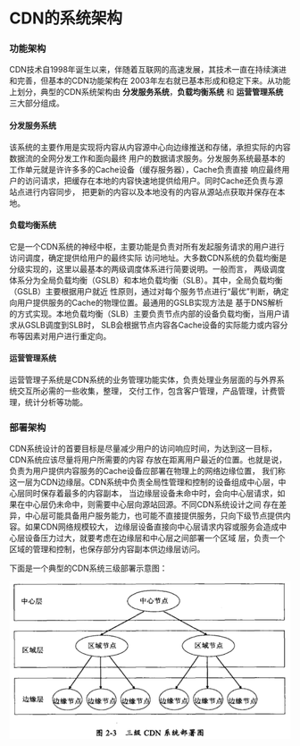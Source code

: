 CDN的系统架构
============================================================
### 功能架构
CDN技术自1998年诞生以来，伴随着互联网的高速发展，其技术一直在持续演进和完善，但基本的CDN功能架构在
2003年左右就已基本形成和稳定下来。从功能上划分，典型的CDN系统架构由 **分发服务系统**，**负载均衡系统** 和
**运营管理系统** 三大部分组成。

#### 分发服务系统
该系统的主要作用是实现将内容从内容源中心向边缘推送和存储，承担实际的内容数据流的全网分发工作和面向最终
用户的数据请求服务。分发服务系统最基本的工作单元就是许许多多的Cache设备（缓存服务器），Cache负责直接
响应最终用户的访问请求，把缓存在本地的内容快速地提供给用户。同时Cache还负责与源站点进行内容同步，
把更新的内容以及本地没有的内容从源站点获取并保存在本地。

#### 负载均衡系统
它是一个CDN系统的神经中枢，主要功能是负责对所有发起服务请求的用户进行访问调度，确定提供给用户的最终实际
访问地址。大多数CDN系统的负载均衡是分级实现的，这里以最基本的两级调度体系进行简要说明。一般而言，
两级调度体系分为全局负载均衡（GSLB）和本地负载均衡（SLB）。其中，全局负载均衡（GSLB）主要根据用户就近
性原则，通过对每个服务节点进行“最优”判断，确定向用户提供服务的Cache的物理位置。最通用的GSLB实现方法是
基于DNS解析的方式实现。本地负载均衡（SLB）主要负责节点内部的设备负载均衡，当用户请求从GSLB调度到SLB时，
SLB会根据节点内容各Cache设备的实际能力或内容分布等因素对用户进行重定向。

#### 运营管理系统
运营管理子系统是CDN系统的业务管理功能实体，负责处理业务层面的与外界系统交互所必需的一些收集，整理，
交付工作，包含客户管理，产品管理，计费管理，统计分析等功能。

### 部署架构
CDN系统设计的首要目标是尽量减少用户的访问响应时间，为达到这一目标，CDN系统应该尽量将用户所需要的内容
存放在距离用户最近的位置。也就是说，负责为用户提供内容服务的Cache设备应部署在物理上的网络边缘位置，
我们称这一层为CDN边缘层。CDN系统中负责全局性管理和控制的设备组成中心层，中心层同时保存着最多的内容副本，
当边缘层设备未命中时，会向中心层请求，如果在中心层仍未命中，则需要中心层向源站回源。不同CDN系统设计之间
存在差异，中心层可能具备用户服务能力，也可能不直接提供服务，只向下级节点提供内容。如果CDN网络规模较大，
边缘层设备直接向中心层请求内容或服务会造成中心层设备压力过大，就要考虑在边缘层和中心层之间部署一个区域
层，负责一个区域的管理和控制，也保存部分内容副本供边缘层访问。

下面是一个典型的CDN系统三级部署示意图：

![n1-3](imgs/n1-3.png)
